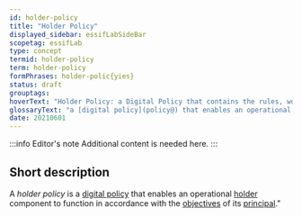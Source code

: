 ```yaml
---
id: holder-policy
title: "Holder Policy"
displayed_sidebar: essifLabSideBar
scopetag: essifLab
type: concept
termid: holder-policy
term: holder-policy
formPhrases: holder-polic{yies}
status: draft
grouptags:
hoverText: "Holder Policy: a Digital Policy that contains the rules, working-instructions, preferences and other guidance for an operational Holder component to function in accordance with the Objectives of its Principal"
glossaryText: "a [digital policy](policy@) that enables an operational [holder](@) component to function in accordance with the [objective](@) of its [principal](@)."
date: 20210601
---
```


:::info Editor's note
Additional content is needed here.
:::

## Short description

A *holder policy* is a [digital policy](policy@) that enables an operational [holder](@) component to function in accordance with the [objectives](@) of its [principal](@)."
